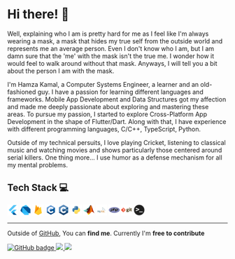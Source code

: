 <h1>Hi there! 👋</h1> 
<p>
  Well, explaining who I am is pretty hard for me as I feel like I'm always wearing a mask, a mask that hides my true self from the outside world and represents me an average person. Even I don't know who I am, but I am damn sure that the 'me' with the mask isn't the true me. I wonder how it would feel to walk around without that mask. Anyways, I will tell you a bit about the person I am with the mask.
  
  I'm Hamza Kamal, a Computer Systems Engineer, a learner and an old-fashioned guy. I have a passion for learning different languages and frameworks. Mobile App Development and Data Structures got my affection      and made me deeply passionate about exploring and mastering these areas. To pursue my passion, I started to explore Cross-Platform App         Development in the shape of Flutter/Dart. Along with that, I have experience with different programming languages, C/C++, TypeScript, Python.

Outside of my technical persuits, I love playing Cricket, listening to classical music and watching movies and shows particularly those centered around serial killers. One thing more... I use humor as a defense mechanism for all my mental problems. 
</p>

## Tech Stack :computer:
<code><img height="25" src="https://raw.githubusercontent.com/github/explore/80688e429a7d4ef2fca1e82350fe8e3517d3494d/topics/flutter/flutter.png"></code>
<code><img height="25" src="https://raw.githubusercontent.com/github/explore/80688e429a7d4ef2fca1e82350fe8e3517d3494d/topics/dart/dart.png"></code>
<code><img height="25" src="https://raw.githubusercontent.com/github/explore/80688e429a7d4ef2fca1e82350fe8e3517d3494d/topics/firebase/firebase.png"></code>
<code><img height="25" src="https://raw.githubusercontent.com/github/explore/80688e429a7d4ef2fca1e82350fe8e3517d3494d/topics/c/c.png"></code>
<code><img height="25" src="https://raw.githubusercontent.com/github/explore/80688e429a7d4ef2fca1e82350fe8e3517d3494d/topics/cpp/cpp.png"></code>
<code><img height="25" src="https://raw.githubusercontent.com/github/explore/80688e429a7d4ef2fca1e82350fe8e3517d3494d/topics/python/python.png"></code>
<code><img height="25" src="https://raw.githubusercontent.com/github/explore/80688e429a7d4ef2fca1e82350fe8e3517d3494d/topics/matlab/matlab.png"></code>
<code><img height="25" src="https://raw.githubusercontent.com/github/explore/80688e429a7d4ef2fca1e82350fe8e3517d3494d/topics/mysql/mysql.png"></code>
<code><img height="25" src="https://raw.githubusercontent.com/github/explore/80688e429a7d4ef2fca1e82350fe8e3517d3494d/topics/php/php.png"></code>
<code><img height="25" src="https://raw.githubusercontent.com/github/explore/80688e429a7d4ef2fca1e82350fe8e3517d3494d/topics/git/git.png"></code>
<code><img height="25" src="https://raw.githubusercontent.com/github/explore/80688e429a7d4ef2fca1e82350fe8e3517d3494d/topics/terminal/terminal.png"></code>

<!-- ---

 <p align="center">
  <img width="65%" src="https://github-readme-stats.vercel.app/api?username=hmzaak&show_icons=true&title_color=fff&icon_color=79ff97&text_color=9f9f9f&bg_color=151515"   />
  <img width="27%" src="https://github-readme-stats.vercel.app/api/top-langs/?username=hmzaak&count_icons=true&title_color=fff&icon_color=79ff97&text_color=9f9f9f&bg_color=151515" />
</p> -->


---

Outside of [GitHub](https://github.com/hmzaak/), You can **find me**. Currently I'm **free to contribute**

<p>
  <a href="https://github.com/hmzaak?tab=followers">
    <img src="https://komarev.com/ghpvc/?username=hmzaak&color=blue&label=Profile+Views" alt="GitHub badge" />
  </a>
<!--   <a href="https://github.com/hmzaak?tab=followers">
    <img src="https://img.shields.io/github/followers/hmzaak?label=follow&style=social" alt="GitHub badge" />
  </a> -->
  <a href="https://twitter.com/hmzaa_k">
    <img src="https://img.shields.io/twitter/follow/hmzaa_k?style=social" />
  </a>
  <a href="https://www.linkedin.com/in/hamza-kamal-505406179">
    <img src="https://img.shields.io/badge/-Hamza Kamal-blue?style=flat-square&logo=Linkedin&logoColor=white&link" />
  </a>
</p>
